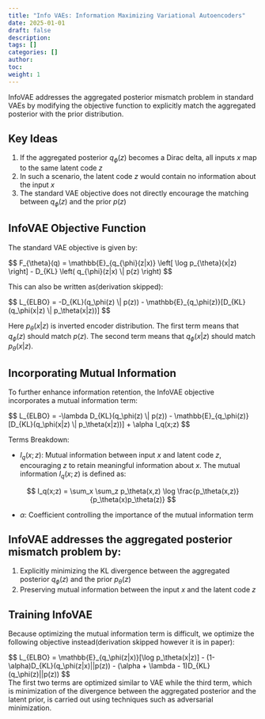 ```yaml
---
title: "Info VAEs: Information Maximizing Variational Autoencoders"
date: 2025-01-01
draft: false
description:
tags: []
categories: []
author:
toc:
weight: 1
---
```


InfoVAE addresses the aggregated posterior mismatch problem in standard VAEs by modifying the objective function to explicitly match the aggregated posterior with the prior distribution.

## Key Ideas

1. If the aggregated posterior $q_\phi(z)$ becomes a Dirac delta, all inputs $x$ map to the same latent code $z$
2. In such a scenario, the latent code $z$ would contain no information about the input $x$
3. The standard VAE objective does not directly encourage the matching between $q_\phi(z)$ and the prior $p(z)$

## InfoVAE Objective Function

The standard VAE objective is given by:
<div class="math-katex">
$$ F_{\theta}(q) = \mathbb{E}_{q_{\phi}(z|x)} \left[ \log p_{\theta}(x|z) \right] - D_{KL} \left( q_{\phi}(z|x) \| p(z) \right) $$
</div>

This can also be written as(derivation skipped):
<div class="math-katex">
$$ L_{ELBO} = -D_{KL}(q_\phi(z) \| p(z)) - \mathbb{E}_{q_\phi(z)}[D_{KL}(q_\phi(x|z) \| p_\theta(x|z))] $$
</div>

Here $p_\theta(x|z)$ is inverted encoder distribution. The first term means that $q_\phi(z)$ should match $p(z)$. The second term means that $q_\phi(x|z)$ should match $p_\theta(x|z)$.

## Incorporating Mutual Information

To further enhance information retention, the InfoVAE objective incorporates a mutual information term:
<div class="math-katex">
$$ L_{ELBO} = -\lambda D_{KL}(q_\phi(z) \| p(z)) - \mathbb{E}_{q_\phi(z)}[D_{KL}(q_\phi(x|z) \| p_\theta(x|z))] + \alpha I_q(x;z) $$
</div>

Terms Breakdown:
- $I_q(x;z)$: Mutual information between input $x$ and latent code $z$, encouraging $z$ to retain meaningful information about $x$. The mutual information $I_q(x;z)$ is defined as:

$$ I_q(x;z) = \sum_x \sum_z p_\theta(x,z) \log \frac{p_\theta(x,z)}{p_\theta(x)p_\theta(z)} $$
- $\alpha$: Coefficient controlling the importance of the mutual information term

## InfoVAE addresses the aggregated posterior mismatch problem by:

1. Explicitly minimizing the KL divergence between the aggregated posterior $q_\phi(z)$ and the prior $p_\theta(z)$
2. Preserving mutual information between the input $x$ and the latent code $z$

## Training InfoVAE

Because optimizing the mutual information term is difficult, we optimize the following objective instead(derivation skipped however it is in paper):
<div class="math-katex">
$$ L_{ELBO} = \mathbb{E}_{q_\phi(z|x)}[\log p_\theta(x|z)] - (1-\alpha)D_{KL}(q_\phi(z|x)||p(z)) - (\alpha + \lambda - 1)D_{KL}(q_\phi(z)||p(z)) $$
</div>
The first two terms are optimized similar to VAE while the third term, which is minimization of the divergence between the aggregated posterior and the latent prior, is carried out using techniques such as adversarial minimization.